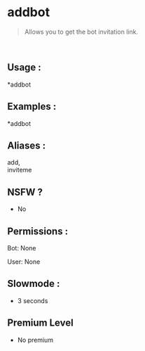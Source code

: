 # addbot

> Allows you to get the bot invitation link.

<br>

## Usage :

*addbot

## Examples :

*addbot

## Aliases :

add,
<br>inviteme

## NSFW ?

- No

## Permissions :

Bot: None
<br>

User: None

## Slowmode :

- 3 seconds

## Premium Level

- No premium